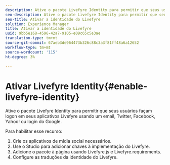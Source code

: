 ```yaml
---
description: Ative o pacote Livefyre Identity para permitir que seus usuários façam logon em seus aplicativos Livefyre usando um email, Twitter, Facebook, Yahoo! ou login do Google.
seo-description: Ative o pacote Livefyre Identity para permitir que seus usuários façam logon em seus aplicativos Livefyre usando um email, Twitter, Facebook, Yahoo! ou login do Google.
seo-title: Ativar a identidade do Livefyre
solution: Experience Manager
title: Ativar a identidade do Livefyre
uuid: 9bb5e168-4596-42a7-9105-e09c65c5e3ae
translation-type: tm+mt
source-git-commit: 67aeb3de964473b326c88c3a3f81ff48a6a12652
workflow-type: tm+mt
source-wordcount: '115'
ht-degree: 3%

---
```



# Ativar Livefyre Identity{#enable-livefyre-identity}

Ative o pacote Livefyre Identity para permitir que seus usuários façam logon em seus aplicativos Livefyre usando um email, Twitter, Facebook, Yahoo! ou login do Google.

Para habilitar esse recurso:

1. Crie os aplicativos de mídia social necessários.
1. Use o Studio para adicionar chaves à implementação do Livefyre.
1. Adicione o pacote à página usando Livefyre.js e Livefyre.requirements.
1. Configure as traduções da identidade do Livefyre.
